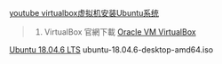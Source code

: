 
[youtube virtualbox虚拟机安装Ubuntu系统](https://youtu.be/4Ue-K6q5Jlg?t=64)

> 1. VirtualBox 官網下載
[Oracle VM VirtualBox](https://www.oracle.com/virtualization/technologies/vm/downloads/virtualbox-downloads.html)

[Ubuntu 18.04.6 LTS](https://releases.ubuntu.com/18.04/)
ubuntu-18.04.6-desktop-amd64.iso










